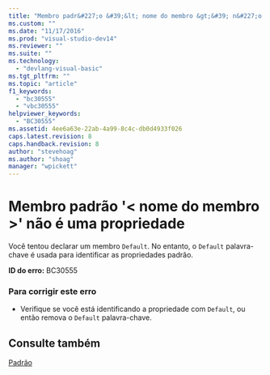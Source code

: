 ```yaml
---
title: "Membro padr&#227;o &#39;&lt; nome do membro &gt;&#39; n&#227;o &#233; uma propriedade | Microsoft Docs"
ms.custom: ""
ms.date: "11/17/2016"
ms.prod: "visual-studio-dev14"
ms.reviewer: ""
ms.suite: ""
ms.technology: 
  - "devlang-visual-basic"
ms.tgt_pltfrm: ""
ms.topic: "article"
f1_keywords: 
  - "bc30555"
  - "vbc30555"
helpviewer_keywords: 
  - "BC30555"
ms.assetid: 4ee6a63e-22ab-4a99-8c4c-db0d4933f026
caps.latest.revision: 8
caps.handback.revision: 8
author: "stevehoag"
ms.author: "shoag"
manager: "wpickett"
---
```

# Membro padr&#227;o &#39;&lt; nome do membro &gt;&#39; n&#227;o &#233; uma propriedade
Você tentou declarar um membro `Default`. No entanto, o `Default` palavra\-chave é usada para identificar as propriedades padrão.  
  
 **ID do erro:** BC30555  
  
### Para corrigir este erro  
  
-   Verifique se você está identificando a propriedade com `Default`, ou então remova o `Default` palavra\-chave.  
  
## Consulte também  
 [Padrão](../../visual-basic/language-reference/modifiers/default.md)